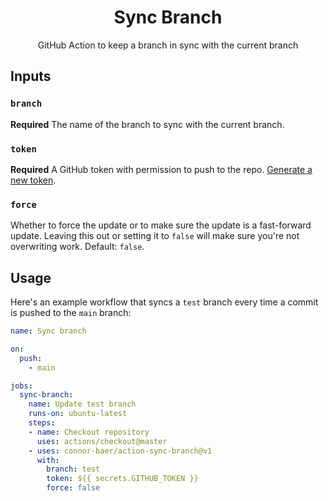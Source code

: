 <div align="center">

# Sync Branch

GitHub Action to keep a branch in sync with the current branch

</div>

## Inputs

### `branch`

**Required** The name of the branch to sync with the current branch.

### `token`

**Required** A GitHub token with permission to push to the repo. [Generate a new token](https://github.com/settings/tokens/new?description=Sync%20Branch&scopes=repo).

### `force`

Whether to force the update or to make sure the update is a fast-forward update. Leaving this out or setting it to `false` will make sure you're not overwriting work. Default: `false`.

## Usage

Here's an example workflow that syncs a `test` branch every time a commit is pushed to the `main` branch:

```yml
name: Sync branch

on:
  push:
    - main

jobs:
  sync-branch:
    name: Update test branch
    runs-on: ubuntu-latest
    steps:
    - name: Checkout repository
      uses: actions/checkout@master
    - uses: connor-baer/action-sync-branch@v1
      with:
        branch: test
        token: ${{ secrets.GITHUB_TOKEN }}
        force: false
```
